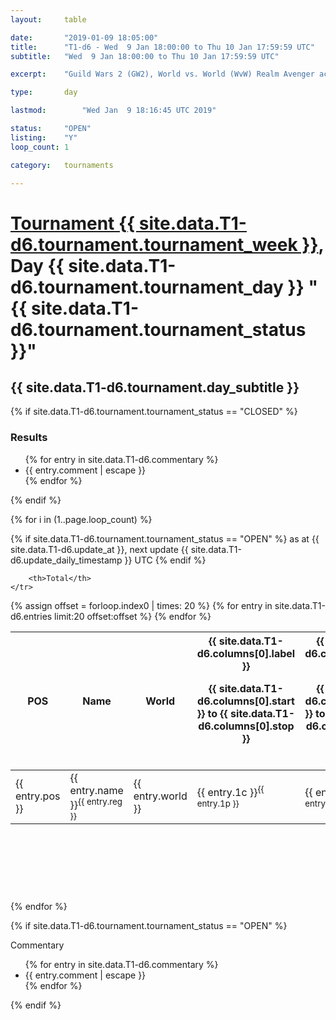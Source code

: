 ```yaml
---
layout: 	table

date: 		"2019-01-09 18:05:00"
title: 		"T1-d6 - Wed  9 Jan 18:00:00 to Thu 10 Jan 17:59:59 UTC"
subtitle: 	"Wed  9 Jan 18:00:00 to Thu 10 Jan 17:59:59 UTC"

excerpt:    "Guild Wars 2 (GW2), World vs. World (WvW) Realm Avenger achivement Tournament. \"Every Kill Counts\""

type:       day

lastmod: 		"Wed Jan  9 18:16:45 UTC 2019"

status:     "OPEN"
listing:    "Y"
loop_count: 1

category: 	tournaments

---
```

<div class="table_header">
    <h1><a href="{{ site.data.T1-d6.tournament.week_url }}">Tournament {{ site.data.T1-d6.tournament.tournament_week }}</a>, Day {{ site.data.T1-d6.tournament.tournament_day }} "{{ site.data.T1-d6.tournament.tournament_status }}"</h1>
    <h2>{{ site.data.T1-d6.tournament.day_subtitle }}</h2> 
</div>

{% if site.data.T1-d6.tournament.tournament_status == "CLOSED" %} 
<div class="commentary">
  <h3>Results</h3>
  <ul>
    {% for entry in site.data.T1-d6.commentary %}
    <li class="commentary_list">{{ entry.comment | escape }}</li>
    {% endfor %}
  </ul>
</div>
{% endif %}


{% for i in (1..page.loop_count) %}

{% if site.data.T1-d6.tournament.tournament_status == "OPEN" %} 
<span class="table_nextupdate">as at {{ site.data.T1-d6.update_at }}, next update {{ site.data.T1-d6.update_daily_timestamp }} UTC</span> 
{% endif %}

<table class="day_table">
  <colgroup>
    <col style="width:18px">
    <col style="width:55px">
    <col style="width:55px">
    <col style="width:12px">
    <col style="width:12px">
    <col style="width:12px">
    <col style="width:12px">
    <col style="width:12px">
    <col style="width:12px">
    <col style="width:12px">
    <col style="width:12px">
    <col style="width:12px">
    <col style="width:12px">
    <col style="width:12px">
    <col style="width:12px">
    <col style="width:12px">
    <col style="width:12px">
    <col style="width:12px">
    <col style="width:12px">
    <col style="width:12px">
    <col style="width:12px">
    <col style="width:12px">
    <col style="width:12px">
    <col style="width:12px">
    <col style="width:12px">
    <col style="width:12px">
    <col style="width:12px">
    <col style="width:18px">
  </colgroup>  
  <thead>
    <tr>
        <th>POS</th>
        <th class="AlignLeft">Name</th>
        <th class="AlignLeft">World</th>

<th><div class="label">{{ site.data.T1-d6.columns[0].label }}<p class="onhover">{{ site.data.T1-d6.columns[0].start }} to {{ site.data.T1-d6.columns[0].stop }}</p></div>​</th>
<th><div class="label">{{ site.data.T1-d6.columns[1].label }}<p class="onhover">{{ site.data.T1-d6.columns[1].start }} to {{ site.data.T1-d6.columns[1].stop }}</p></div>​</th>
<th><div class="label">{{ site.data.T1-d6.columns[2].label }}<p class="onhover">{{ site.data.T1-d6.columns[2].start }} to {{ site.data.T1-d6.columns[2].stop }}</p></div>​</th>
<th><div class="label">{{ site.data.T1-d6.columns[3].label }}<p class="onhover">{{ site.data.T1-d6.columns[3].start }} to {{ site.data.T1-d6.columns[3].stop }}</p></div>​</th>
<th><div class="label">{{ site.data.T1-d6.columns[4].label }}<p class="onhover">{{ site.data.T1-d6.columns[4].start }} to {{ site.data.T1-d6.columns[4].stop }}</p></div>​</th>
<th><div class="label">{{ site.data.T1-d6.columns[5].label }}<p class="onhover">{{ site.data.T1-d6.columns[5].start }} to {{ site.data.T1-d6.columns[5].stop }}</p></div>​</th>
<th><div class="label">{{ site.data.T1-d6.columns[6].label }}<p class="onhover">{{ site.data.T1-d6.columns[6].start }} to {{ site.data.T1-d6.columns[6].stop }}</p></div>​</th>
<th><div class="label">{{ site.data.T1-d6.columns[7].label }}<p class="onhover">{{ site.data.T1-d6.columns[7].start }} to {{ site.data.T1-d6.columns[7].stop }}</p></div>​</th>
<th><div class="label">{{ site.data.T1-d6.columns[8].label }}<p class="onhover">{{ site.data.T1-d6.columns[8].start }} to {{ site.data.T1-d6.columns[8].stop }}</p></div>​</th>
<th><div class="label">{{ site.data.T1-d6.columns[9].label }}<p class="onhover">{{ site.data.T1-d6.columns[9].start }} to {{ site.data.T1-d6.columns[9].stop }}</p></div>​</th>
<th><div class="label">{{ site.data.T1-d6.columns[10].label }}<p class="onhover">{{ site.data.T1-d6.columns[10].start }} to {{ site.data.T1-d6.columns[10].stop }}</p></div>​</th>

<th><div class="label">{{ site.data.T1-d6.columns[11].label }}<p class="onhover">{{ site.data.T1-d6.columns[11].start }} to {{ site.data.T1-d6.columns[11].stop }}</p></div>​</th>
<th><div class="label">{{ site.data.T1-d6.columns[12].label }}<p class="onhover">{{ site.data.T1-d6.columns[12].start }} to {{ site.data.T1-d6.columns[12].stop }}</p></div>​</th>
<th><div class="label">{{ site.data.T1-d6.columns[13].label }}<p class="onhover">{{ site.data.T1-d6.columns[13].start }} to {{ site.data.T1-d6.columns[13].stop }}</p></div>​</th>
<th><div class="label">{{ site.data.T1-d6.columns[14].label }}<p class="onhover">{{ site.data.T1-d6.columns[14].start }} to {{ site.data.T1-d6.columns[14].stop }}</p></div>​</th>
<th><div class="label">{{ site.data.T1-d6.columns[15].label }}<p class="onhover">{{ site.data.T1-d6.columns[15].start }} to {{ site.data.T1-d6.columns[15].stop }}</p></div>​</th>
<th><div class="label">{{ site.data.T1-d6.columns[16].label }}<p class="onhover">{{ site.data.T1-d6.columns[16].start }} to {{ site.data.T1-d6.columns[16].stop }}</p></div>​</th>
<th><div class="label">{{ site.data.T1-d6.columns[17].label }}<p class="onhover">{{ site.data.T1-d6.columns[17].start }} to {{ site.data.T1-d6.columns[17].stop }}</p></div>​</th>
<th><div class="label">{{ site.data.T1-d6.columns[18].label }}<p class="onhover">{{ site.data.T1-d6.columns[18].start }} to {{ site.data.T1-d6.columns[18].stop }}</p></div>​</th>
<th><div class="label">{{ site.data.T1-d6.columns[19].label }}<p class="onhover">{{ site.data.T1-d6.columns[19].start }} to {{ site.data.T1-d6.columns[19].stop }}</p></div>​</th>
<th><div class="label">{{ site.data.T1-d6.columns[20].label }}<p class="onhover">{{ site.data.T1-d6.columns[20].start }} to {{ site.data.T1-d6.columns[20].stop }}</p></div>​</th>

<th><div class="label">{{ site.data.T1-d6.columns[21].label }}<p class="onhover">{{ site.data.T1-d6.columns[21].start }} to {{ site.data.T1-d6.columns[21].stop }}</p></div>​</th>
<th><div class="label">{{ site.data.T1-d6.columns[22].label }}<p class="onhover">{{ site.data.T1-d6.columns[22].start }} to {{ site.data.T1-d6.columns[22].stop }}</p></div>​</th>
<th><div class="label">{{ site.data.T1-d6.columns[23].label }}<p class="onhover">{{ site.data.T1-d6.columns[23].start }} to {{ site.data.T1-d6.columns[23].stop }}</p></div>​</th>

        <th>Total</th>
    </tr>
  </thead>
  {% assign offset = forloop.index0 | times: 20 %}
<tbody>
{% for entry in site.data.T1-d6.entries limit:20 offset:offset %}
  <tr>
    <td class="pl{{ entry.pos }}">{{ entry.pos }}</td>
    <td class="AlignLeft">{{ entry.name }}<sup>{{ entry.reg }}</sup></td>
    <td class="AlignLeft">{{ entry.world }}</td>
    <td class="pl{{ entry.1p }}">{{ entry.1c }}<sup>{{ entry.1p }}</sup></td>
    <td class="pl{{ entry.2p }}">{{ entry.2c }}<sup>{{ entry.2p }}</sup></td>
    <td class="pl{{ entry.3p }}">{{ entry.3c }}<sup>{{ entry.3p }}</sup></td>
    <td class="pl{{ entry.4p }}">{{ entry.4c }}<sup>{{ entry.4p }}</sup></td>
    <td class="pl{{ entry.5p }}">{{ entry.5c }}<sup>{{ entry.5p }}</sup></td>
    <td class="pl{{ entry.6p }}">{{ entry.6c }}<sup>{{ entry.6p }}</sup></td>
    <td class="pl{{ entry.7p }}">{{ entry.7c }}<sup>{{ entry.7p }}</sup></td>
    <td class="pl{{ entry.8p }}">{{ entry.8c }}<sup>{{ entry.8p }}</sup></td>
    <td class="pl{{ entry.9p }}">{{ entry.9c }}<sup>{{ entry.9p }}</sup></td>
    <td class="pl{{ entry.10p }}">{{ entry.10c }}<sup>{{ entry.10p }}</sup></td>
    <td class="pl{{ entry.11p }}">{{ entry.11c }}<sup>{{ entry.11p }}</sup></td>
    <td class="pl{{ entry.12p }}">{{ entry.12c }}<sup>{{ entry.12p }}</sup></td>
    <td class="pl{{ entry.13p }}">{{ entry.13c }}<sup>{{ entry.13p }}</sup></td>
    <td class="pl{{ entry.14p }}">{{ entry.14c }}<sup>{{ entry.14p }}</sup></td>
    <td class="pl{{ entry.15p }}">{{ entry.15c }}<sup>{{ entry.15p }}</sup></td>
    <td class="pl{{ entry.16p }}">{{ entry.16c }}<sup>{{ entry.16p }}</sup></td>
    <td class="pl{{ entry.17p }}">{{ entry.17c }}<sup>{{ entry.17p }}</sup></td>
    <td class="pl{{ entry.18p }}">{{ entry.18c }}<sup>{{ entry.18p }}</sup></td>
    <td class="pl{{ entry.19p }}">{{ entry.19c }}<sup>{{ entry.19p }}</sup></td>
    <td class="pl{{ entry.20p }}">{{ entry.20c }}<sup>{{ entry.20p }}</sup></td>
    <td class="pl{{ entry.21p }}">{{ entry.21c }}<sup>{{ entry.21p }}</sup></td>
    <td class="pl{{ entry.22p }}">{{ entry.22c }}<sup>{{ entry.22p }}</sup></td>
    <td class="pl{{ entry.23p }}">{{ entry.23c }}<sup>{{ entry.23p }}</sup></td>
    <td class="pl{{ entry.24p }}">{{ entry.24c }}<sup>{{ entry.24p }}</sup></td>
    <td>{{ entry.total }}</td>
  </tr>
{% endfor %}  
</tbody>
</table>
<div class="leaderboard">
  <script async src="//pagead2.googlesyndication.com/pagead/js/adsbygoogle.js"></script>
  <!-- 728x90 -->
  <ins class="adsbygoogle"
       style="display:inline-block;width:728px;height:90px"
       data-ad-client="ca-pub-3274917281288240"
       data-ad-slot="3870538733"></ins>
  <script>
  (adsbygoogle = window.adsbygoogle || []).push({});
  </script>    
</div>
<br />
{% endfor %}

{% if site.data.T1-d6.tournament.tournament_status == "OPEN" %} 
<div class="commentary">
  <span class="commentary_title">Commentary</span>
  <ul>
    {% for entry in site.data.T1-d6.commentary %}
    <li class="commentary_list">{{ entry.comment | escape }}</li>
    {% endfor %}
  </ul>
</div>
{% endif %}



